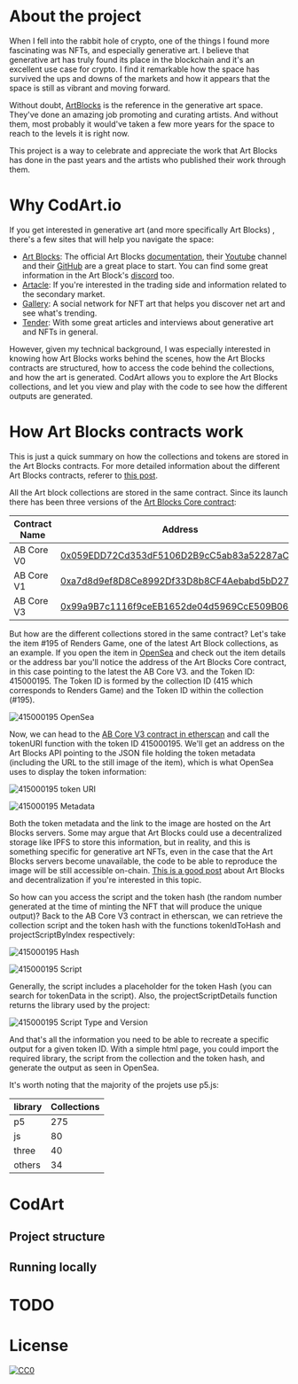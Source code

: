 # About the project

When I fell into the rabbit hole of crypto, one of the things I found more fascinating was NFTs, and especially generative art. I believe that generative art has truly found its place in the blockchain and it's an excellent use case for crypto. I find it remarkable how the space has survived the ups and downs of the markets and how it appears that the space is still as vibrant and moving forward.

Without doubt, [ArtBlocks](https://www.artblocks.io/) is the reference in the generative art space. They've done an amazing job promoting and curating artists. And without them, most probably it would've taken a few more years for the space to reach to the levels it is right now.

This project is a way to celebrate and appreciate the work that Art Blocks has done in the past years and the artists who published their work through them.

# Why CodArt.io

If you get interested in generative art (and more specifically Art Blocks) , there's a few sites that will help you navigate the space:

- [Art Blocks](https://www.artblocks.io/): The official Art Blocks [documentation](https://docs.artblocks.io/), their [Youtube](https://www.youtube.com/channel/UCJ3do9nWP6qaJkcbxZaJZ4w) channel and their [GitHub](https://github.com/ArtBlocks) are a great place to start. You can find some great information in the Art Block's [discord](https://t.co/NyvH1S1yvM) too.
- [Artacle](https://artacle.io/): If you're interested in the trading side and information related to the secondary market.
- [Gallery](https://gallery.so/): A social network for NFT art that helps you discover net art and see what's trending.
- [Tender](https://tender.art/): With some great articles and interviews about generative art and NFTs in general.

However, given my technical background, I was especially interested in knowing how Art Blocks works behind the scenes, how the Art Blocks contracts are structured, how to access the code behind the collections, and how the art is generated. CodArt allows you to explore the Art Blocks collections, and let you view and play with the code to see how the different outputs are generated.

# How Art Blocks contracts work

This is just a quick summary on how the collections and tokens are stored in the Art Blocks contracts. For more detailed information about the different Art Blocks contracts, referer to [this post](https://betterprogramming.pub/why-art-blocks-uses-javascript-in-its-smart-contract-e252ceb4cf93).

All the Art block collections are stored in the same contract. Since its launch there has been three versions of the [Art Blocks Core contract](https://github.com/ArtBlocks/artblocks-contracts#deployed-contract-details):

| Contract Name | Address                                    | Collections |
|---------------|--------------------------------------------|-------------|
| AB Core V0    | [0x059EDD72Cd353dF5106D2B9cC5ab83a52287aC3a](https://etherscan.io/address/0x059EDD72Cd353dF5106D2B9cC5ab83a52287aC3a) | 0-2         |
| AB Core V1    | [0xa7d8d9ef8D8Ce8992Df33D8b8CF4Aebabd5bD270](https://etherscan.io/address/0xa7d8d9ef8d8ce8992df33d8b8cf4aebabd5bd270) | 3-373       |
| AB Core V3    | [0x99a9B7c1116f9ceEB1652de04d5969CcE509B069](https://etherscan.io/address/0x99a9B7c1116f9ceEB1652de04d5969CcE509B069) | 374-Current |

But how are the different collections stored in the same contract? Let's take the item #195 of Renders Game, one of the latest Art Block collections, as an example. If you open the item in [OpenSea](https://opensea.io/assets/ethereum/0x99a9b7c1116f9ceeb1652de04d5969cce509b069/415000195) and check out the item details or the address bar you'll notice the address of the Art Blocks Core contract, in this case pointing to the latest the AB Core V3. and the Token ID: 415000195. The Token ID is formed by the collection ID (415 which corresponds to Renders Game) and the Token ID within the collection (#195).

![415000195 OpenSea](https://www.codart.io/415000195-OpenSea.png)

Now, we can head to the [AB Core V3 contract in etherscan](https://etherscan.io/address/0x99a9B7c1116f9ceEB1652de04d5969CcE509B069#readContract) and call the tokenURI function with the token ID 415000195. We'll get an address on the Art Blocks API pointing to the JSON file holding the token metadata (including the URL to the still image of the item), which is what OpenSea uses to display the token information:

![415000195 token URI](https://www.codart.io/415000195-tokenURI.png)

![415000195 Metadata](https://www.codart.io/415000195-Metadata.png)

Both the token metadata and the link to the image are hosted on the Art Blocks servers. Some may argue that Art Blocks could use a decentralized storage like IPFS to store this information, but in reality, and this is something specific for generative art NFTs, even in the case that the Art Blocks servers become unavailable, the code to be able to reproduce the image will be still accessible on-chain. [This is a good post](https://medium.com/the-link-art-blocks/how-on-chain-is-art-blocks-5ccd553dd370) about Art Blocks and decentralization if you're interested in this topic.

So how can you access the script and the token hash (the random number generated at the time of minting the NFT that will produce the unique output)? Back to the AB Core V3 contract in etherscan, we can retrieve the collection script and the token hash with the functions tokenIdToHash and projectScriptByIndex respectively:

![415000195 Hash](https://www.codart.io/415000195-hash.png)

![415000195 Script](https://www.codart.io/415000195-script.png)

Generally, the script includes a placeholder for the token Hash (you can search for tokenData in the script). Also, the projectScriptDetails function returns the library used by the project:

![415000195 Script Type and Version](https://www.codart.io/415000195-scripttype.png)

And that's all the information you need to be able to recreate a specific output for a given token ID. With a simple html page, you could import the required library, the script from the collection and the token hash, and generate the output as seen in OpenSea.

It's worth noting that the majority of the projets use p5.js:

| library | Collections |
|---------|-------------|
| p5      | 275         |
| js      | 80          |
| three   | 40          |
| others  | 34          |

# CodArt

## Project structure

## Running locally

# TODO

# License

[![CC0](https://mirrors.creativecommons.org/presskit/buttons/88x31/svg/cc-zero.svg)](https://creativecommons.org/publicdomain/zero/1.0/)